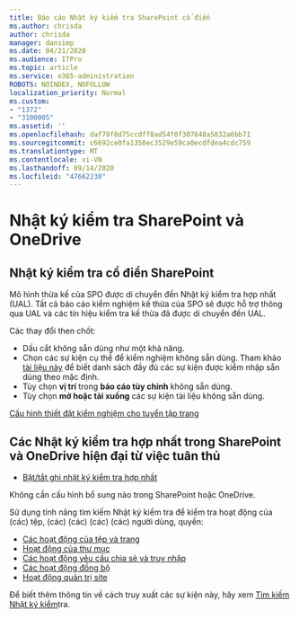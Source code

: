 ```yaml
---
title: Báo cáo Nhật ký kiểm tra SharePoint cổ điển
ms.author: chrisda
author: chrisda
manager: dansimp
ms.date: 04/21/2020
ms.audience: ITPro
ms.topic: article
ms.service: o365-administration
ROBOTS: NOINDEX, NOFOLLOW
localization_priority: Normal
ms.custom:
- "1372"
- "3100005"
ms.assetid: ''
ms.openlocfilehash: daf79f8d75ccdff8ad54f0f307648a5832a6bb71
ms.sourcegitcommit: c6692ce0fa1358ec3529e59ca0ecdfdea4cdc759
ms.translationtype: MT
ms.contentlocale: vi-VN
ms.lasthandoff: 09/14/2020
ms.locfileid: "47662230"
---
```

# <a name="sharepoint-and-onedrive-audit-logs"></a>Nhật ký kiểm tra SharePoint và OneDrive

## <a name="sharepoint-classic-audit-logs"></a>Nhật ký kiểm tra cổ điển SharePoint

Mô hình thừa kế của SPO được di chuyển đến Nhật ký kiểm tra hợp nhất (UAL). Tất cả báo cáo kiểm nghiệm kế thừa của SPO sẽ được hỗ trợ thông qua UAL và các tín hiệu kiểm tra kế thừa đã được di chuyển đến UAL.

Các thay đổi then chốt:

* Dấu cắt không sẵn dùng như một khả năng.
* Chọn các sự kiện cụ thể để kiểm nghiệm không sẵn dùng. Tham khảo [tài liệu này](https://docs.microsoft.com/microsoft-365/compliance/search-the-audit-log-in-security-and-compliance) để biết danh sách đầy đủ các sự kiện được kiểm nhập sẵn dùng theo mặc định.
* Tùy chọn **vị trí** trong **báo cáo tùy chỉnh** không sẵn dùng.
* Tùy chọn **mở hoặc tải xuống** các sự kiện tài liệu không sẵn dùng.

[Cấu hình thiết đặt kiểm nghiệm cho tuyển tập trang](https://support.office.com/article/Configure-audit-settings-for-a-site-collection-A9920C97-38C0-44F2-8BCB-4CF1E2AE22D2)

## <a name="sharepoint-and-onedrive-modern-unified-audit-logs-from-compliance"></a>Các Nhật ký kiểm tra hợp nhất trong SharePoint và OneDrive hiện đại từ việc tuân thủ

* [Bật/tắt ghi nhật ký kiểm tra hợp nhất](https://docs.microsoft.com/microsoft-365/compliance/turn-audit-log-search-on-or-off) 

Không cần cấu hình bổ sung nào trong SharePoint hoặc OneDrive.

Sử dụng tính năng tìm kiếm Nhật ký kiểm tra để kiểm tra hoạt động của (các) tệp, (các) (các) (các) (các) người dùng, quyền:

* [Các hoạt động của tệp và trang](https://docs.microsoft.com/microsoft-365/compliance/search-the-audit-log-in-security-and-compliance)
* [Hoạt động của thư mục](https://docs.microsoft.com/microsoft-365/compliance/search-the-audit-log-in-security-and-compliance#folder-activities)
* [Các hoạt động yêu cầu chia sẻ và truy nhập](https://docs.microsoft.com/microsoft-365/compliance/search-the-audit-log-in-security-and-compliance#sharing-and-access-request-activities)
* [Các hoạt động đồng bộ](https://docs.microsoft.com/microsoft-365/compliance/search-the-audit-log-in-security-and-compliance#synchronization-activities)
* [Hoạt động quản trị site](https://docs.microsoft.com/microsoft-365/compliance/search-the-audit-log-in-security-and-compliance#site-administration-activities)

Để biết thêm thông tin về cách truy xuất các sự kiện này, hãy xem [Tìm kiếm Nhật ký kiểm](https://docs.microsoft.com/microsoft-365/compliance/search-the-audit-log-in-security-and-compliance#search-the-audit-log)tra.
